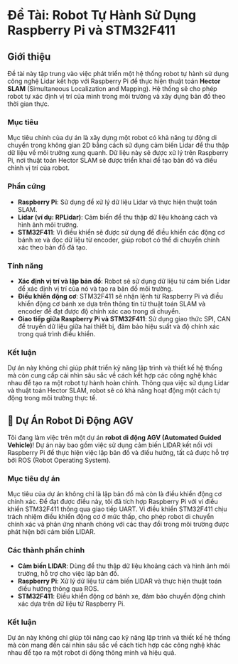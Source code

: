 # Đề Tài: Robot Tự Hành Sử Dụng Raspberry Pi và STM32F411

## Giới thiệu
Đề tài này tập trung vào việc phát triển một hệ thống robot tự hành sử dụng công nghệ Lidar kết hợp với Raspberry Pi để thực hiện thuật toán **Hector SLAM** (Simultaneous Localization and Mapping). Hệ thống sẽ cho phép robot tự xác định vị trí của mình trong môi trường và xây dựng bản đồ theo thời gian thực.

### Mục tiêu
Mục tiêu chính của dự án là xây dựng một robot có khả năng tự động di chuyển trong không gian 2D bằng cách sử dụng cảm biến Lidar để thu thập dữ liệu về môi trường xung quanh. Dữ liệu này sẽ được xử lý trên Raspberry Pi, nơi thuật toán Hector SLAM sẽ được triển khai để tạo bản đồ và điều chỉnh vị trí của robot.

### Phần cứng
- **Raspberry Pi**: Sử dụng để xử lý dữ liệu Lidar và thực hiện thuật toán SLAM.
- **Lidar (ví dụ: RPLidar)**: Cảm biến để thu thập dữ liệu khoảng cách và hình ảnh môi trường.
- **STM32F411**: Vi điều khiển sẽ được sử dụng để điều khiển các động cơ bánh xe và đọc dữ liệu từ encoder, giúp robot có thể di chuyển chính xác theo bản đồ đã tạo.

### Tính năng
- **Xác định vị trí và lập bản đồ**: Robot sẽ sử dụng dữ liệu từ cảm biến Lidar để xác định vị trí của nó và tạo ra bản đồ môi trường.
- **Điều khiển động cơ**: STM32F411 sẽ nhận lệnh từ Raspberry Pi và điều khiển động cơ bánh xe dựa trên thông tin từ thuật toán SLAM và encoder để đạt được độ chính xác cao trong di chuyển.
- **Giao tiếp giữa Raspberry Pi và STM32F411**: Sử dụng giao thức SPI, CAN để truyền dữ liệu giữa hai thiết bị, đảm bảo hiệu suất và độ chính xác trong quá trình điều khiển.

### Kết luận
Dự án này không chỉ giúp phát triển kỹ năng lập trình và thiết kế hệ thống mà còn cung cấp cái nhìn sâu sắc về cách kết hợp các công nghệ khác nhau để tạo ra một robot tự hành hoàn chỉnh. Thông qua việc sử dụng Lidar và thuật toán Hector SLAM, robot sẽ có khả năng hoạt động một cách tự động trong môi trường thực tế.

## 🚀 Dự Án Robot Di Động AGV

Tôi đang làm việc trên một dự án **robot di động AGV (Automated Guided Vehicle)**! Dự án này bao gồm việc sử dụng cảm biến LIDAR kết nối với Raspberry Pi để thực hiện việc lập bản đồ và điều hướng, tất cả được hỗ trợ bởi ROS (Robot Operating System). 

### Mục tiêu dự án
Mục tiêu của dự án không chỉ là lập bản đồ mà còn là điều khiển động cơ chính xác. Để đạt được điều này, tôi đã tích hợp Raspberry Pi với vi điều khiển STM32F411 thông qua giao tiếp UART. Vi điều khiển STM32F411 chịu trách nhiệm điều khiển động cơ ở mức thấp, cho phép robot di chuyển chính xác và phản ứng nhanh chóng với các thay đổi trong môi trường được phát hiện bởi cảm biến LIDAR.

### Các thành phần chính
- **Cảm biến LIDAR**: Dùng để thu thập dữ liệu khoảng cách và hình ảnh môi trường, hỗ trợ cho việc lập bản đồ.
- **Raspberry Pi**: Xử lý dữ liệu từ cảm biến LIDAR và thực hiện thuật toán điều hướng thông qua ROS.
- **STM32F411**: Điều khiển động cơ bánh xe, đảm bảo chuyển động chính xác dựa trên dữ liệu từ Raspberry Pi.

### Kết luận
Dự án này không chỉ giúp tôi nâng cao kỹ năng lập trình và thiết kế hệ thống mà còn mang đến cái nhìn sâu sắc về cách tích hợp các công nghệ khác nhau để tạo ra một robot di động thông minh và hiệu quả.
